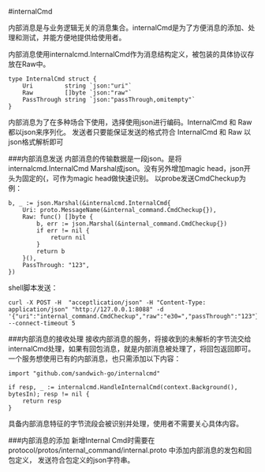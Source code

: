 #internalCmd

内部消息是与业务逻辑无关的消息集合。internalCmd是为了方便消息的添加、处理和测试，并能方便地提供给使用者。

内部消息使用internalcmd.InternalCmd作为消息结构定义，被包装的具体协议存放在Raw中。
````golang
type InternalCmd struct {
	Uri         string `json:"uri"`
	Raw         []byte `json:"raw"`
	PassThrough string `json:"passThrough,omitempty"`
}
````
内部消息为了在多种场合下使用，选择使用json进行编码。InternalCmd 和 Raw 都以json来序列化。
发送者只要能保证发送的格式符合 InternalCmd 和 Raw 以json格式解析即可

###内部消息发送
内部消息的传输数据是一段json。是将internalcmd.InternalCmd Marshal成json。没有另外增加magic head，json开头为固定的{，可作为magic head做快速识别。
以probe发送CmdCheckup为例：
````golang
b, _ := json.Marshal(&internalcmd.InternalCmd{
    Uri: proto.MessageName(&internal_command.CmdCheckup{}),
    Raw: func() []byte {
        b, err := json.Marshal(&internal_command.CmdCheckup{})
        if err != nil {
            return nil
        }
        return b
    }(),
    PassThrough: "123",
})
````
shell脚本发送：
````shell
curl -X POST -H  "acceptlication/json" -H "Content-Type: application/json" "http://127.0.0.1:8088" -d '{"uri":"internal_command.CmdCheckup","raw":"e30=","passThrough":"123"}' --connect-timeout 5
````

###内部消息的接收处理
接收内部消息的服务，将接收到的未解析的字节流交给internalCmd处理，如果有回包消息，就是内部消息被处理了，将回包返回即可。
一个服务想使用已有的内部消息，也只需添加以下内容：
````golang
import "github.com/sandwich-go/internalcmd"

if resp, _ := internalcmd.HandleInternalCmd(context.Background(), bytesIn); resp != nil {
    return resp
}
````
具备内部消息特征的字节流段会被识别并处理，使用者不需要关心具体内容。

###内部消息的添加
新增Internal Cmd时需要在 protocol/protos/internal_command/internal.proto 中添加内部消息的发包和回包定义，
发送符合包定义的json字符串。